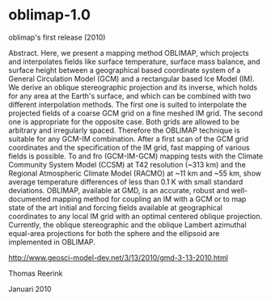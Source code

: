 # oblimap-1.0
oblimap's first release (2010)

Abstract. Here, we present a mapping method OBLIMAP, which projects and interpolates fields like surface temperature, surface mass balance, and surface height between a geographical based coordinate system of a General Circulation Model (GCM) and a rectangular based Ice Model (IM). We derive an oblique stereographic projection and its inverse, which holds for any area at the Earth's surface, and which can be combined with two different interpolation methods. The first one is suited to interpolate the projected fields of a coarse GCM grid on a fine meshed IM grid. The second one is appropriate for the opposite case. Both grids are allowed to be arbitrary and irregularly spaced. Therefore the OBLIMAP technique is suitable for any GCM-IM combination. After a first scan of the GCM grid coordinates and the specification of the IM grid, fast mapping of various fields is possible. To and fro (GCM-IM-GCM) mapping tests with the Climate Community System Model (CCSM) at T42 resolution (~313 km) and the Regional Atmospheric Climate Model (RACMO) at ~11 km and ~55 km, show average temperature differences of less than 0.1 K with small standard deviations. OBLIMAP, available at GMD, is an accurate, robust and well-documented mapping method for coupling an IM with a GCM or to map state of the art initial and forcing fields available at geographical coordinates to any local IM grid with an optimal centered oblique projection. Currently, the oblique stereographic and the oblique Lambert azimuthal equal-area projections for both the sphere and the ellipsoid are implemented in OBLIMAP.

http://www.geosci-model-dev.net/3/13/2010/gmd-3-13-2010.html


Thomas Reerink

Januari 2010
